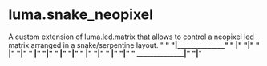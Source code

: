# luma.snake_neopixel
 A custom extension of luma.led.matrix that allows to control a neopixel led matrix arranged in a snake/serpentine layout.
" ________________"
"|______________"
" ______________|"
"|______________"
" ______________|"
"|______________"
" ______________|"
"|______________"
" ______________|"
"|______________"
" ______________|"
"|______________"
" ______________|"
"|______________"
" ______________|"
"|________________"
